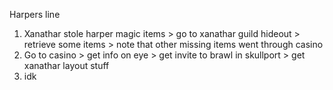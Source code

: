 Harpers line
1. Xanathar stole harper magic items > go to xanathar guild hideout > retrieve some items > note that other missing items went through casino
2. Go to casino > get info on eye > get invite to brawl in skullport > get xanathar layout stuff
3. idk